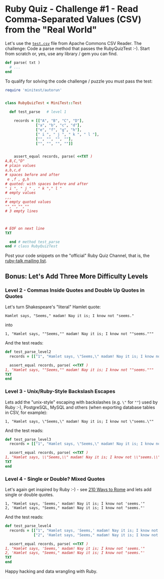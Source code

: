 # Ruby Quiz - Challenge #1 - Read Comma-Separated Values (CSV) from the "Real World"


Let's use the [`test.csv`](https://github.com/apache/commons-csv/blob/master/src/test/resources/org/apache/commons/csv/CSVFileParser/test.csv) file from Apache Commons CSV Reader.
The challenge: Code a parse method that passes the RubyQuizTest :-).
Start from scratch or, yes, use any library / gem you can find.

``` ruby
def parse( txt )
  # ...
end
```

To qualify for solving the code challenge / puzzle you must pass the test:

``` ruby
require 'minitest/autorun'


class RubyQuizTest < MiniTest::Test

  def test_parse   # level 1

    records = [["A", "B", "C", "D"],
              ["a", "b", "c", "d"],
              ["e", "f", "g", "h"],
              [" i ", " j ", " k ", " l "],
              ["", "", "", ""],
              ["", "", "", ""]]


    assert_equal records, parse( <<TXT )
A,B,C,"D"
# plain values
a,b,c,d
# spaces before and after
 e ,f , g,h
# quoted: with spaces before and after
" i ", " j " , " k "," l "
# empty values
,,,
# empty quoted values
"","","",""
# 3 empty lines



# EOF on next line
TXT

  end # method test_parse
end # class RubyQuizTest
```

Post your code snippets on the "official" Ruby Quiz Channel,
that is, the [ruby-talk mailing list](https://rubytalk.org).



## Bonus:  Let's Add Three More Difficulty Levels

### Level 2 - Commas Inside Quotes and Double Up Quotes in Quotes

Let's turn Shakespeare's "literal" Hamlet quote:

```
Hamlet says, "Seems," madam! Nay it is; I know not "seems."
```

into

```
1, "Hamlet says, ""Seems,"" madam! Nay it is; I know not ""seems."""
```

And the test reads:

``` ruby
def test_parse_level2
  records = [["1", "Hamlet says, \"Seems,\" madam! Nay it is; I know not \"seems.\""]]

  assert_equal records, parse( <<TXT )
1, "Hamlet says, ""Seems,"" madam! Nay it is; I know not ""seems."""
TXT
end
```




### Level 3 - Unix/Ruby-Style Backslash Escapes

Lets add the "unix-style" escaping with backslashes (e.g. `\"` for `""`)
used by Ruby :-), PostgreSQL, MySQL and others
(when exporting database tables in CSV, for example):

```
1, "Hamlet says, \"Seems,\" madam! Nay it is; I know not \"seems.\""
```

And the test reads:

``` ruby
def test_parse_level3
  records = [["1", "Hamlet says, \"Seems,\" madam! Nay it is; I know not \"seems.\""]]

  assert_equal records, parse( <<TXT )
1, "Hamlet says, \\"Seems,\\" madam! Nay it is; I know not \\"seems.\\""
TXT
end
```



### Level 4 - Single or Double? Mixed Quotes

Let's again get inspired by Ruby :-) -
see [210 Ways to Rome](https://idiosyncratic-ruby.com/15-207-ways-to-rome.html)
and lets add single or double quotes.

```
1, "Hamlet says, 'Seems,' madam! Nay it is; I know not 'seems.'"
2, 'Hamlet says, "Seems," madam! Nay it is; I know not "seems."'
```

And the test reads:

``` ruby
def test_parse_level4
  records = [["1", "Hamlet says, 'Seems,' madam! Nay it is; I know not 'seems.'"],
             ["2", 'Hamlet says, "Seems," madam! Nay it is; I know not "seems."']]

  assert_equal records, parse( <<TXT )
1, "Hamlet says, 'Seems,' madam! Nay it is; I know not 'seems.'"
2, 'Hamlet says, "Seems," madam! Nay it is; I know not "seems."'
TXT
end
```


Happy hacking and data wrangling with Ruby.
